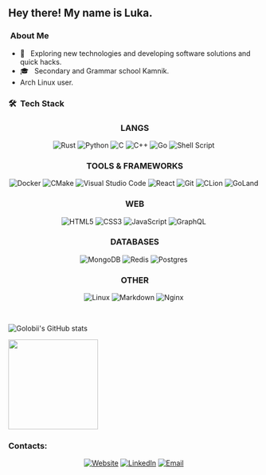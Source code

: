 <h2> Hey there! My name is Luka.</h2>

<h3>&nbsp;About Me </h3>

- 🤔 &nbsp; Exploring new technologies and developing software solutions and quick hacks.
- 🎓 &nbsp; Secondary and Grammar school Kamnik.
- Arch Linux user.
<h3> 🛠 &nbsp;Tech Stack</h3>

<div align="center">
  <h3>&nbsp;LANGS</h3>

  ![Rust](https://img.shields.io/badge/rust-%23000000.svg?style=for-the-badge&logo=rust&logoColor=white)
  ![Python](https://img.shields.io/badge/python-3670A0?style=for-the-badge&logo=python&logoColor=ffdd54)
  ![C](https://img.shields.io/badge/c-%2300599C.svg?style=for-the-badge&logo=c&logoColor=white)
  ![C++](https://img.shields.io/badge/c++-%2300599C.svg?style=for-the-badge&logo=c%2B%2B&logoColor=white)
  ![Go](https://img.shields.io/badge/go-%2300ADD8.svg?style=for-the-badge&logo=go&logoColor=white)
  ![Shell Script](https://img.shields.io/badge/shell_script-%23121011.svg?style=for-the-badge&logo=gnu-bash&logoColor=white)

</div>

<div align="center">
  <h3>&nbsp;TOOLS & FRAMEWORKS</h3>

  ![Docker](https://img.shields.io/badge/docker-%230db7ed.svg?style=for-the-badge&logo=docker&logoColor=white)
  ![CMake](https://img.shields.io/badge/CMake-%23008FBA.svg?style=for-the-badge&logo=cmake&logoColor=white)
  ![Visual Studio Code](https://img.shields.io/badge/Visual%20Studio%20Code-0078d7.svg?style=for-the-badge&logo=visual-studio-code&logoColor=white)
  ![React](https://img.shields.io/badge/react-%2320232a.svg?style=for-the-badge&logo=react&logoColor=%2361DAFB)
  ![Git](https://img.shields.io/badge/git-%23F05033.svg?style=for-the-badge&logo=git&logoColor=white)
  ![CLion](https://img.shields.io/badge/CLion-black?style=for-the-badge&logo=clion&logoColor=white)
  ![GoLand](https://img.shields.io/badge/GoLand-0f0f0f?&style=for-the-badge&logo=goland&logoColor=white)
</div>

<div align="center">
  <h3>&nbsp;WEB</h3>

  ![HTML5](https://img.shields.io/badge/html5-%23E34F26.svg?style=for-the-badge&logo=html5&logoColor=white)
  ![CSS3](https://img.shields.io/badge/css3-%231572B6.svg?style=for-the-badge&logo=css3&logoColor=white)
  ![JavaScript](https://img.shields.io/badge/javascript-%23323330.svg?style=for-the-badge&logo=javascript&logoColor=%23F7DF1E)
  ![GraphQL](https://img.shields.io/badge/-GraphQL-E10098?style=for-the-badge&logo=graphql&logoColor=white)
</div>

<div align="center">
  <h3>&nbsp;DATABASES</h3>

  ![MongoDB](https://img.shields.io/badge/MongoDB-%234ea94b.svg?style=for-the-badge&logo=mongodb&logoColor=white)
  ![Redis](https://img.shields.io/badge/redis-%23DD0031.svg?style=for-the-badge&logo=redis&logoColor=white)
  ![Postgres](https://img.shields.io/badge/postgres-%23316192.svg?style=for-the-badge&logo=postgresql&logoColor=white)
</div>

<div align="center">
  <h3>&nbsp;OTHER</h3>

  ![Linux](https://img.shields.io/badge/Linux-FCC624?style=for-the-badge&logo=linux&logoColor=black)
  ![Markdown](https://img.shields.io/badge/markdown-%23000000.svg?style=for-the-badge&logo=markdown&logoColor=white)
  ![Nginx](https://img.shields.io/badge/nginx-%23009639.svg?style=for-the-badge&logo=nginx&logoColor=white)
</div>

<br/>

![Golobii's GitHub stats](https://github-readme-stats.vercel.app/api?username=golobii&show_icons=true&theme=gruvbox)

<img height="180em" src="https://github-readme-stats.vercel.app/api/top-langs/?username=golobii&theme=gruvbox&layout=compact" />

<br/>

<h3>Contacts: </h3>

<p align="center">
<a href="https://golobii.com"><img alt="Website" src="https://img.shields.io/badge/Website-www.golobii.com-blue?style=flat-square&logo=google-chrome"></a>
<a href="https://www.linkedin.com/in/luka-golob-cerar-29155620b/"><img alt="LinkedIn" src="https://img.shields.io/badge/LinkedIn-Luka Golob Cerar-blue?style=flat-square&logo=linkedin"></a>
<a href="mailto:gcluka@golobii.com"><img alt="Email" src="https://img.shields.io/badge/Email-gcluka@golobii.com-blue?style=flat-square&logo=gmail"></a>

</p>
